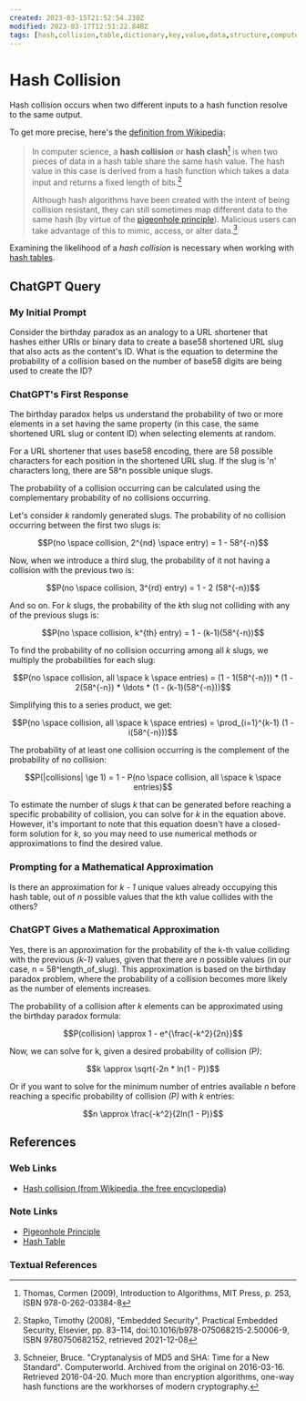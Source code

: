 ```yaml
---
created: 2023-03-15T21:52:54.230Z
modified: 2023-03-17T12:51:22.848Z
tags: [hash,collision,table,dictionary,key,value,data,structure,computer,science,algorithm]
---
```

# Hash Collision

Hash collision occurs when two different inputs to a hash function resolve to
the same output.

To get more precise, here's the [definition from Wikipedia][hashcollision-wiki]:

>In computer science,
>a **hash collision** or **hash clash**[^1] is when two pieces of data in
>a hash table share the same hash value.
>The hash value in this case is derived from
>a hash function which
>takes a data input and returns a fixed length of bits.[^2]
>
>Although hash algorithms have been created with
>the intent of being collision resistant,
>they can still sometimes map different data to the same hash
>(by virtue of the [pigeonhole principle][pigeonhole-zk]).
>Malicious users can take advantage of this to mimic, access, or alter data.[^3]

Examining the likelihood of a *hash collision* is necessary when
working with [hash tables][hashtable-zk].

## ChatGPT Query

### My Initial Prompt

Consider the birthday paradox as an analogy to
a URL shortener that hashes either URIs or binary data to
create a base58 shortened URL slug that also acts as the content's ID.
What is the equation to determine the probability of a collision based on
the number of base58 digits are being used to create the ID?

### ChatGPT's First Response

The birthday paradox helps us understand the probability of
two or more elements in a set having the same property
(in this case, the same shortened URL slug or content ID)
when selecting elements at random.

For a URL shortener that uses base58 encoding,
there are 58 possible characters for each position in the shortened URL slug.
If the slug is 'n' characters long, there are 58^n possible unique slugs.

The probability of
a collision occurring can be calculated using the complementary probability of
no collisions occurring.

Let's consider *k* randomly generated slugs.
The probability of no collision occurring between the first two slugs is:

$$P(no \space collision, 2^{nd} \space entry) = 1 - 58^{-n}$$

Now, when we introduce a third slug,
the probability of it not having a collision with the previous two is:

$$P(no \space collision, 3^{rd} entry) = 1 - 2 (58^{-n})$$

And so on.
For *k* slugs,
the probability of the *k*th slug not colliding with any of the previous slugs is:

$$P(no \space collision, k^{th} entry) = 1 - (k-1)(58^{-n})$$

To find the probability of no collision occurring among all *k* slugs,
we multiply the probabilities for each slug:

$$P(no \space collision, all \space k \space entries) =
(1 - 1(58^{-n})) * (1 - 2(58^{-n}) * \ldots * (1 - (k-1)(58^{-n}))$$

Simplifying this to a series product, we get:

$$P(no \space collision, all \space k \space entries) =
\prod_{i=1}^{k-1} (1 - i(58^{-n}))$$

The probability of at least one collision occurring is the complement of
the probability of no collision:

$$P(|collisions| \ge 1) = 1 - P(no \space collision, all \space k \space entries)$$

To estimate the number of slugs *k* that can be generated before
reaching a specific probability of collision,
you can solve for *k* in the equation above.
However,
it's important to note that this equation doesn't have a closed-form solution for *k*,
so you may need to use numerical methods or approximations to find the desired value.

### Prompting for a Mathematical Approximation

Is there an approximation for *k - 1* unique values already occupying this hash table,
out of *n* possible values that the kth value collides with the others?

### ChatGPT Gives a Mathematical Approximation

Yes,
there is an approximation for the probability of the k-th value colliding with
the previous *(k-1)* values,
given that there are *n* possible values (in our case, n = 58^length_of_slug).
This approximation is based on the birthday paradox problem,
where the probability of a collision becomes more likely as
the number of elements increases.

The probability of
a collision after *k* elements can be approximated using the birthday paradox formula:

$$P(collision) \approx 1 - e^{\frac{-k^2}{2n}}$$

Now, we can solve for k, given a desired probability of collision *(P)*:

$$k \approx \sqrt{-2n * ln(1 - P)}$$

Or if you want to solve for the minimum number of entries available *n* before
reaching a specific probability of collision *(P)* with *k* entries:

$$n \approx \frac{-k^2}{2ln(1 - P)}$$

## References

### Web Links

* [Hash collision (from Wikipedia, the free encyclopedia)][hashcollision-wiki]

<!-- Hidden References -->
[hashcollision-wiki]: https://en.wikipedia.org/wiki/Hash_collision "Hash collision (from Wikipedia, the free encyclopedia)"

### Note Links

* [Pigeonhole Principle][pigeonhole-zk]
* [Hash Table][hashtable-zk]

<!-- Hidden References -->
[pigeonhole-zk]: ./pigeon-hole-principle.md "Pigeonhole Principle"
[hashtable-zk]: ./hash-table.md "Hash Table"

### Textual References

[^1]: Thomas, Cormen (2009), Introduction to Algorithms, MIT Press, p. 253, ISBN 978-0-262-03384-8
[^2]: Stapko, Timothy (2008), "Embedded Security", Practical Embedded Security, Elsevier, pp. 83–114, doi:10.1016/b978-075068215-2.50006-9, ISBN 9780750682152, retrieved 2021-12-08
[^3]: Schneier, Bruce. "Cryptanalysis of MD5 and SHA: Time for a New Standard". Computerworld. Archived from the original on 2016-03-16. Retrieved 2016-04-20. Much more than encryption algorithms, one-way hash functions are the workhorses of modern cryptography.
